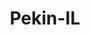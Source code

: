 ---
title: Pekin-IL
slug: pekin-il
f_state:
- cms/state/illinois.md
f_locations:
- cms/payday-loan/ace-cash-advance-882.md
- cms/payday-loan/advance-america-1641.md
- cms/payday-loan/advance-america-1665.md
- cms/payday-loan/advance-america-1666.md
- cms/payday-loan/cash-store-8457.md
- cms/payday-loan/cottonwood-financial-lp-15416.md
- cms/payday-loan/financial-equipment-service-co-18026.md
- cms/payday-loan/national-cash-advance-22489.md
- cms/payday-loan/title-cash-27754.md
- cms/payday-loan/title-cash-of-illinois-27820.md
- cms/payday-loan/united-fast-cash-28202.md
- cms/payday-loan/united-fast-cash-28204.md
updated-on: '2024-05-30T13:41:28.615Z'
created-on: '2024-05-30T13:41:28.615Z'
published-on: '2024-05-30T13:54:32.469Z'
f_city: Pekin
layout: '[city].html'
tags: city
---